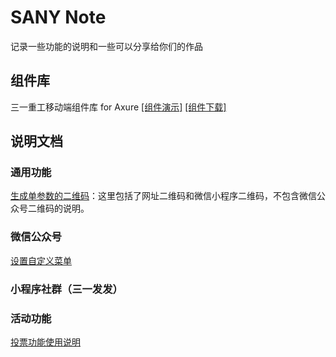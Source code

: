 # SANY Note

记录一些功能的说明和一些可以分享给你们的作品

## 组件库

 三一重工移动端组件库 for Axure [[组件演示]](https://github.com/sunq90/SANYMobileLibrary4Axure) [[组件下载]](https://axhub.im/pro/e5442b4ced54fd11)

## 说明文档

### 通用功能

[生成单参数的二维码](https://github.com/sunq90/sanynote/blob/master/general/mdQR.md)：这里包括了网址二维码和微信小程序二维码，不包含微信公众号二维码的说明。

### 微信公众号

[设置自定义菜单](https://github.com/sunq90/sanynote/blob/master/wechat/wechatcaidan.md)

### 小程序社群（三一发发）



### 活动功能

[投票功能使用说明](https://github.com/sunq90/sanynote/blob/master/wechat/vote.md)